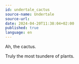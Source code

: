 ```yaml
---
id: undertale_cactus
source-name: Undertale
source-url:
date: 2024-04-20T11:38:04+02:00
published: true
language: en
---
```


Ah, the cactus.

Truly the most tsundere of plants.
